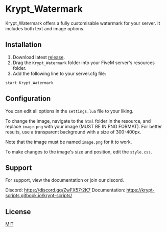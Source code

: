 # Krypt_Watermark

Krypt_Watermark offers a fully customisable watermark for your server. It includes both text and image options.

## Installation

1. Download latest [release](https://github.com/ExpiredMilk244/Krypt_Watermark/releases).
2. Drag the `Krypt_Watermark` folder into your FiveM server's resources folder.
3. Add the following line to your server.cfg file:

```
start Krypt_Watermark
```

## Configuration

You can edit all options in the `settings.lua` file to your liking.

To change the image, navigate to the `html` folder in the resource, and replace `image.png` with your image (MUST BE IN PNG FORMAT). For better results, use a transparent background with a size of 300-400px.

Note that the image must be named `image.png` for it to work.

To make changes to the image's size and position, edit the `style.css`.

## Support
For support, view the documentation or join our discord.

Discord: https://discord.gg/ZwFX57r2K7
Documentation: https://krypt-scripts.gitbook.io/krypt-scripts/

## License

[MIT](https://choosealicense.com/licenses/mit/)
